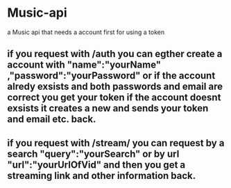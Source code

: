 # Music-api
a Music api that needs a account first for using a token

if you request with /auth you can egther create a account with "name":"yourName" ,"password":"yourPassword" or if the account alredy exsists and both passwords and email are correct you get your token if the account doesnt exsists it creates a new and sends your token and email etc. back.
-------------------------------------------------------------------------------------------------------------------------------------------------------------------
if you request with /stream/<yourToken> you can request by a search "query":"yourSearch" or by url "url":"yourUrlOfVid" and then you get a streaming link and other information back.
-------------------------------------------------------------------------------------------------------------------------------------------------------------------
